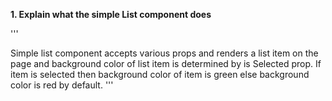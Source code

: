 **1. Explain what the simple List component does**

'''

Simple list component accepts various props and renders a list item on the page and background color of list item is determined by is Selected prop. If item is selected  then background color of item is green else background color is red by default.
'''
